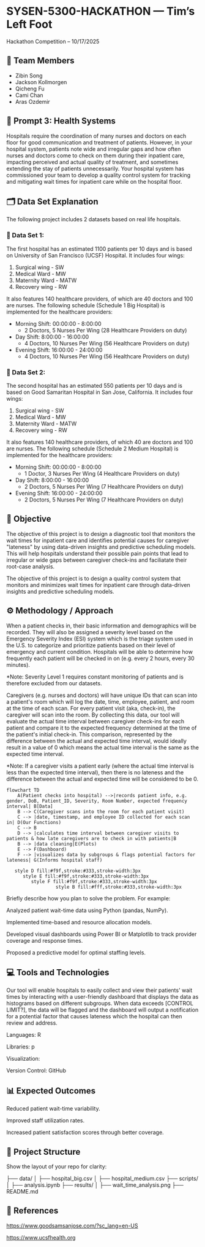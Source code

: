 # SYSEN-5300-HACKATHON — Tim’s Left Foot

Hackathon Competition – 10/17/2025

## 🧠 Team Members

- Zibin Song
- Jackson Kollmorgen
- Qicheng Fu
- Cami Chan
- Aras Ozdemir


## 🧩 Prompt 3: Health Systems

Hospitals require the coordination of many nurses and doctors on each floor for good communication and treatment of patients. However, in your hospital system, patients note wide and irregular gaps and how often nurses and doctors come to check on them during their inpatient care, impacting perceived and actual quality of treatment, and sometimes extending the stay of patients unnecessarily. Your hospital system has commissioned your team to develop a quality control system for tracking and mitigating wait times for inpatient care while on the hospital floor.



## 🗂️ Data Set Explanation

The following project includes 2 datasets based on real life hospitals.

### 📘 Data Set 1: 
The first hospital has an estimated 1100 patients per 10 days and is based on University of San Francisco (UCSF) Hospital. It includes four wings: 
1. Surgical wing - SW 
2. Medical Ward - MW 
3. Maternity Ward - MATW 
4. Recovery wing - RW 

It also features 140 healthcare providers, of which are 40 doctors and 100 are nurses. The following schedule (Schedule 1 Big Hospital) is implemented for the healthcare providers: 

- Morning Shift: 00:00:00 - 8:00:00
    - 2 Doctors, 5 Nurses Per Wing (28 Healthcare Providers on duty)
- Day Shift: 8:00:00 - 16:00:00
    - 4 Doctors, 10 Nurses Per Wing (56 Healthcare Providers on duty)
- Evening Shift: 16:00:00 - 24:00:00
    - 4 Doctors, 10 Nurses Per Wing (56 Healthcare Providers on duty)

### 📘 Data Set 2: 
The second hospital has an estimated 550 patients per 10 days and is based on Good Samaritan Hospital in San Jose, California. It includes four wings: 
1. Surgical wing - SW 
2. Medical Ward - MW
3. Maternity Ward - MATW 
4. Recovery wing - RW

It also features 140 healthcare providers, of which 40 are doctors and 100 are nurses. The following schedule (Schedule 2 Medium Hospital) is implemented for the healthcare providers: 
- Morning Shift: 00:00:00 - 8:00:00
    - 1 Doctor, 3 Nurses Per Wing (4 Healthcare Providers on duty)
- Day Shift: 8:00:00 - 16:00:00
    - 2 Doctors, 5 Nurses Per Wing (7 Healthcare Providers on duty)
- Evening Shift: 16:00:00 - 24:00:00
    - 2 Doctors, 5 Nurses Per Wing (7 Healthcare Providers on duty)

## 🎯 Objective

The objective of this project is to design a diagnostic tool that monitors the wait times for inpatient care and identifies potential causes for caregiver "lateness" by using data-driven insights and predictive scheduling models. This will help hospitals understand their possible pain points that lead to irregular or wide gaps between caregiver check-ins and faciliatate their root-case analysis. 

The objective of this project is to design a quality control system that monitors and minimizes wait times for inpatient care through data-driven insights and predictive scheduling models.

## ⚙️ Methodology / Approach
When a patient checks in, their basic information and demographics will be recorded. They will also be assigned a severity level based on the Emergency Severity Index (ESI) system which is the triage system used in the U.S. to categorize and prioritize patients based on their level of emergency and current condition. Hospitals will be able to determine how frequently each patient will be checked in on (e.g. every 2 hours, every 30 minutes). 

*Note: Severity Level 1 requires constant monitoring of patients and is therefore excluded from our datasets.


Caregivers (e.g. nurses and doctors) will have unique IDs that can scan into a patient's room which will log the date, time, employee, patient, and room at the time of each scan. For every patient visit (aka, check-in), the caregiver will scan into the room. By collecting this data, our tool will evaluate the actual time interval between caregiver check-ins for each patient and compare it to the expected frequency determined at the time of the patient's initial check-in. This comparison, represented by the difference between the actual and expected time interval, would ideally result in a value of 0 which means the actual time interval is the same as the expected time interval.

*Note: If a caregiver visits a patient early (where the actual time interval is less than the expected time interval), then there is no lateness and the difference between the actual and expected time will be considered to be 0. 


~~~mermaid
flowchart TD
    A(Patient checks into hospital) -->|records patient info, e.g. gender, DoB, Patient_ID, Severity, Room Number, expected frequency interval| B[Data]
    B --> C(Caregiver scans into the room for each patient visit)
    C --> |date, timestamp, and employee ID collected for each scan in| D(Our Functions)
    C --> B
    D --> |calculates time interval between caregiver visits to patients & how late caregivers are to check in with patients|B
    B --> |data cleaning|E(Plots)
    E --> F(Dashboard)
    F --> |visualizes data by subgroups & flags potential factors for lateness| G(Informs hospital staff)

   style D fill:#f9f,stroke:#333,stroke-width:3px
      style E fill:#f9f,stroke:#333,stroke-width:3px
         style F fill:#f9f,stroke:#333,stroke-width:3px
                  style B fill:#fff,stroke:#333,stroke-width:3px
~~~



Briefly describe how you plan to solve the problem.
For example:

Analyzed patient wait-time data using Python (pandas, NumPy).

Implemented time-based and resource allocation models.

Developed visual dashboards using Power BI or Matplotlib to track provider coverage and response times.

Proposed a predictive model for optimal staffing levels.

## 💻 Tools and Technologies

Our tool will enable hospitals to easily collect and view their patients' wait times by interacting with a user-friendly dashboard that displays the data as histograms based on different subgroups. When data exceeds [CONTROL LIMIT?], the data will be flagged and the dashboard will output a notification for a potential factor that causes lateness which the hospital can then review and address.  

Languages: R

Libraries: p

Visualization: 

Version Control: GitHub

## 📊 Expected Outcomes

Reduced patient wait-time variability.

Improved staff utilization rates.

Increased patient satisfaction scores through better coverage.

## 📁 Project Structure

Show the layout of your repo for clarity:

├── data/
│   ├── hospital_big.csv
│   ├── hospital_medium.csv
├── scripts/
│   ├── analysis.ipynb
├── results/
│   ├── wait_time_analysis.png
├── README.md


## 📜 References

https://www.goodsamsanjose.com/?sc_lang=en-US

https://www.ucsfhealth.org
